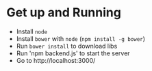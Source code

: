 # Get up and Running

* Install `node`
* Install `bower` with `node` (`npm install -g bower`)
* Run `bower install` to download libs 
* Run 'npm backend.js' to start the server
* Go to http://localhost:3000/